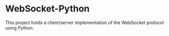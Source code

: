 # WebSocket-Python
This project holds a client/server implementation of the WebSocket protocol using Python.
